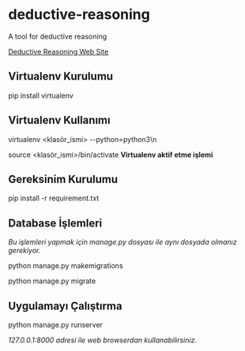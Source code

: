 # deductive-reasoning
A tool for deductive reasoning

[Deductive Reasoning Web Site](http://142.93.138.235)


## Virtualenv Kurulumu
pip install virtualenv

## Virtualenv Kullanımı 

virtualenv <klasör_ismi> --python=python3\n

source <klasör_ismi>/bin/activate __Virtualenv aktif etme işlemi__

## Gereksinim Kurulumu

pip install -r requirement.txt

## Database İşlemleri

*Bu işlemleri yapmak için manage.py dosyası ile aynı dosyada olmanız gerekiyor.* 

python manage.py makemigrations

python manage.py migrate

## Uygulamayı Çalıştırma

python manage.py runserver

*127.0.0.1:8000 adresi ile web browserdan kullanabilirsiniz.*

